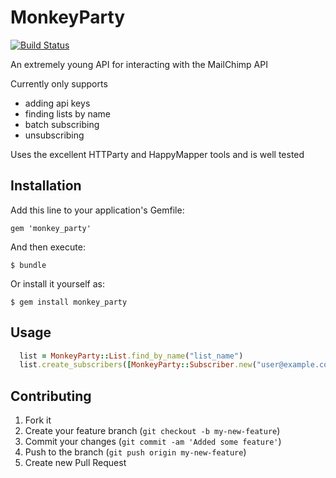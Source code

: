 # MonkeyParty

[![Build Status](https://secure.travis-ci.org/EnlightSolutions/monkey_party.png)](http://travis-ci.org/LaunchAcademy/monkey_party)

An extremely young API for interacting with the MailChimp API

Currently only supports 

* adding api keys
* finding lists by name
* batch subscribing 
* unsubscribing

Uses the excellent HTTParty and HappyMapper tools and is well tested

## Installation

Add this line to your application's Gemfile:

    gem 'monkey_party'

And then execute:

    $ bundle

Or install it yourself as:

    $ gem install monkey_party

## Usage

```ruby
  list = MonkeyParty::List.find_by_name("list_name")
  list.create_subscribers([MonkeyParty::Subscriber.new("user@example.com")])
```


## Contributing

1. Fork it
2. Create your feature branch (`git checkout -b my-new-feature`)
3. Commit your changes (`git commit -am 'Added some feature'`)
4. Push to the branch (`git push origin my-new-feature`)
5. Create new Pull Request
